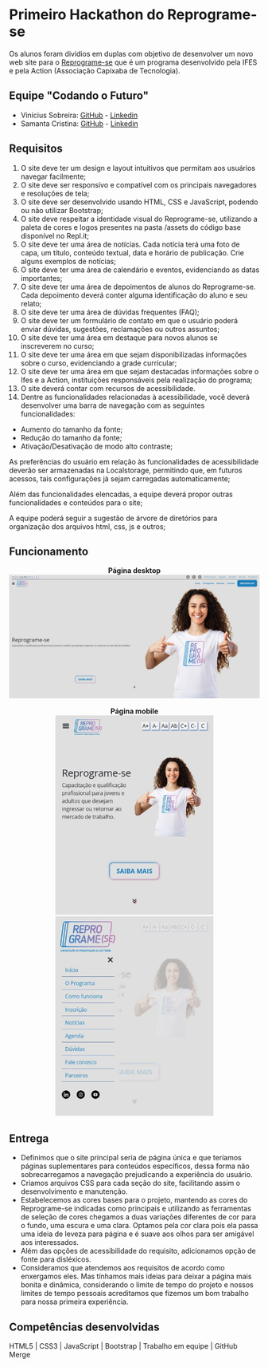 # Primeiro Hackathon do Reprograme-se

Os alunos foram dividios em duplas com objetivo de desenvolver um novo web site para o <a href="https://reprograme-se.org.br/" target="_blank">Reprograme-se</a> que é um programa desenvolvido pela IFES e pela Action (Associação Capixaba de Tecnologia).
 
## Equipe "Codando o Futuro"

- Vinícius Sobreira: <a href="https://github.com/SobreiraV" target="_blank">GitHub</a> - <a href="https://www.linkedin.com/in/viniciussobreira/" target="_blank">Linkedin</a>
- Samanta Cristina: <a href="https://github.com/sammyhup" target="_blank">GitHub</a> - <a href="https://www.linkedin.com/in/samanta-cristina-23802143/" target="_blank">Linkedin</a>

## Requisitos
  1. O site deve ter um design e layout intuitivos que permitam aos usuários navegar facilmente;
  2. O site deve ser responsivo e compatível com os principais navegadores e resoluções de tela;
  3. O site deve ser desenvolvido usando HTML, CSS e JavaScript, podendo ou não utilizar Bootstrap;
  4. O site deve respeitar a identidade visual do Reprograme-se, utilizando a paleta de cores e  logos presentes na pasta /assets do código base disponível no Repl.it;
  5. O site deve ter uma área de notícias. Cada notícia terá uma foto de capa, um título, conteúdo textual, data e horário de publicação. Crie alguns exemplos de notícias;
  6. O site deve ter uma área de calendário e eventos, evidenciando as datas importantes;
  7. O site deve ter uma área de depoimentos de alunos do Reprograme-se. Cada depoimento deverá conter alguma identificação do aluno e seu relato;
  8. O site deve ter uma área de dúvidas frequentes (FAQ);
  9. O site deve ter um formulário de contato em que o usuário poderá enviar dúvidas, sugestões, reclamações ou outros assuntos;
  10. O site deve ter uma área em destaque para novos alunos se inscreverem no curso;
  11. O site deve ter uma área em que sejam disponibilizadas informações sobre o curso, evidenciando a grade currícular;
  12. O site deve ter uma área em que sejam destacadas informações sobre o Ifes e a Action, instituições responsáveis pela realização do programa;
  13. O site deverá contar com recursos de acessibilidade.
  14. Dentre as funcionalidades relacionadas à acessibilidade, você deverá desenvolver uma barra de navegação com as seguintes funcionalidades:
  
  - Aumento do tamanho da fonte;
  - Redução do tamanho da fonte;
  - Ativação/Desativação de modo alto contraste;

  As preferências do usuário em relação às funcionalidades de acessibilidade deverão ser armazenadas na Localstorage, permitindo que, em futuros acessos, tais configurações já sejam carregadas automaticamente;

  Além das funcionalidades elencadas, a equipe deverá propor outras funcionalidades e conteúdos para o site; 

  A equipe poderá seguir a sugestão de árvore de diretórios para organização dos arquivos html, css, js e outros;

## Funcionamento


<div align="center">

**Página desktop**
![](./tela1.jpg)

**Página mobile**
<br>
<img src="./tela2.jpg" height="400" text-align="center"/>
<img src="./tela3.jpg" height="400" text-align="center"/>

</div>

## Entrega

- Definimos que o site principal seria de página única e que teríamos páginas suplementares para conteúdos específicos, dessa forma não sobrecarregamos a navegação prejudicando a experiência do usuário.
- Criamos arquivos CSS para cada seção do site, facilitando assim o desenvolvimento e manutenção.
- Estabelecemos as cores bases para o projeto, mantendo as cores do Reprograme-se indicadas como principais e utilizando as ferramentas de seleção de cores chegamos a duas variações diferentes de cor para o fundo, uma escura e uma clara. Optamos pela cor clara pois ela passa uma ideia de leveza para página e é suave aos olhos para ser amigável aos interessados.
- Além das opções de acessibilidade do requisito, adicionamos opção de fonte para disléxicos.
- Consideramos que atendemos aos requisitos de acordo como enxergamos eles. Mas tínhamos mais ideias para deixar a página mais bonita e dinâmica, considerando o limite de tempo do projeto e nossos limites de tempo pessoais acreditamos que fizemos um bom trabalho para nossa primeira experiência.


## Competências desenvolvidas

HTML5 | CSS3 | JavaScript | Bootstrap | Trabalho em equipe | GitHub Merge
